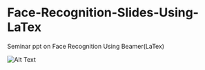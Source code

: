 # Face-Recognition-Slides-Using-LaTex
Seminar ppt on Face Recognition Using Beamer(LaTex)

![Alt Text](https://github.com/rajatdb/Face-Recognition-Slides-Using-LaTex/blob/master/LaTex_FR.gif)

